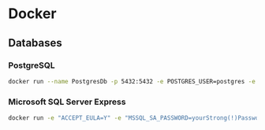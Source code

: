 # Docker
## Databases
### PostgreSQL
``` bash
docker run --name PostgresDb -p 5432:5432 -e POSTGRES_USER=postgres -e POSTGRES_PASSWORD=password -d postgres:latest
```
### Microsoft SQL Server Express
```bash
docker run -e "ACCEPT_EULA=Y" -e "MSSQL_SA_PASSWORD=yourStrong(!)Password" -e "MSSQL_PID=Express" -p 1433:1433 -d mcr.microsoft.com/mssql/server:2019-latest 
```